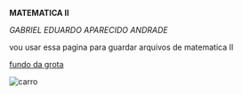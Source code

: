 **MATEMATICA II**


_GABRIEL EDUARDO APARECIDO ANDRADE_


vou usar essa pagina para guardar arquivos de matematica II   


[fundo da grota ](https://youtu.be/EtTbS-KdcrE?si=p10ysJ-WPZYp_Fr2)


![carro](https://media1.tenor.com/m/ZbIZlPiO5iwAAAAd/gol-g5rebaixado.gif)
